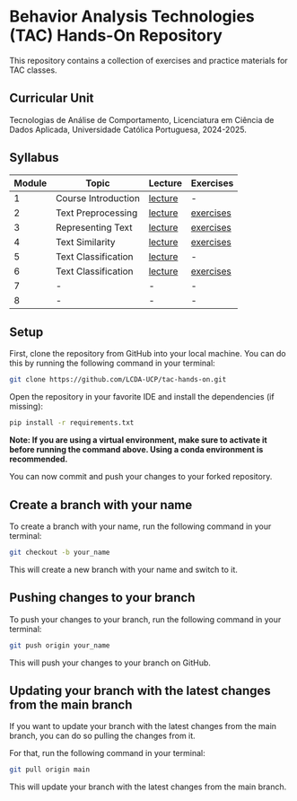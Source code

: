 # Behavior Analysis Technologies (TAC) Hands-On Repository

This repository contains a collection of exercises and practice materials for TAC classes.

## Curricular Unit
Tecnologias de Análise de Comportamento, Licenciatura em Ciência de Dados Aplicada, Universidade Católica Portuguesa, 2024-2025.

## Syllabus

| **Module** | **Topic**           | **Lecture**                           | **Exercises**                     |
|------------|---------------------|---------------------------------------|-----------------------------------|
| 1          | Course Introduction | [lecture](lectures/TAC-Session01.pdf) | -                                 |
| 2          | Text Preprocessing  | [lecture](lectures/TAC-Session02.pdf) | [exercises](exercises/session02/) |
| 3          | Representing Text   | [lecture](lectures/TAC-Session03.pdf) | [exercises](exercises/session03/) |
| 4          | Text Similarity     | [lecture](lectures/TAC-Session04.pdf) | [exercises](exercises/session04/) |
| 5          | Text Classification | [lecture](lectures/TAC-Session05.pdf) | -                                 |
| 6          | Text Classification | [lecture](lectures/TAC-Session06.pdf) | [exercises](exercises/session06/) |
| 7          | -                   | -                                     | -                                 |
| 8          | -                   | -                                     | -                                 |

## Setup

First, clone the repository from GitHub into your local machine. You can do this by running the following command in your terminal:

```bash
git clone https://github.com/LCDA-UCP/tac-hands-on.git
```

Open the repository in your favorite IDE and install the dependencies (if missing):
```bash
pip install -r requirements.txt
```

**Note: If you are using a virtual environment, make sure to activate it before running the command above. Using a conda environment is recommended.**

You can now commit and push your changes to your forked repository.

## Create a branch with your name

To create a branch with your name, run the following command in your terminal:

```bash
git checkout -b your_name
```

This will create a new branch with your name and switch to it.

## Pushing changes to your branch

To push your changes to your branch, run the following command in your terminal:

```bash
git push origin your_name
```

This will push your changes to your branch on GitHub.

## Updating your branch with the latest changes from the main branch

If you want to update your branch with the latest changes from the main branch, you can do so pulling the changes from it.

For that, run the following command in your terminal:

```bash
git pull origin main
```

This will update your branch with the latest changes from the main branch.
